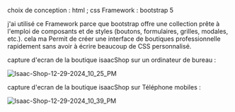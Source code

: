 choix de conception : html ; css 
Framework : bootstrap 5


j'ai utilisé ce Framework parce que bootstrap offre une collection prête à l'emploi de composants et de styles (boutons, formulaires, grilles, modales, etc.).
cela ma Permit  de créer une interface de boutiques professionnelle rapidement sans avoir à écrire beaucoup de CSS personnalisé.



capture d'ecran de la boutique isaacShop sur un ordinateur de bureau :


![Isaac-Shop-12-29-2024_10_25_PM](https://github.com/user-attachments/assets/cffc1349-16bb-4903-9531-d97844d314d5)

capture d'ecran de la boutique isaacShop sur Téléphone mobiles :

![Isaac-Shop-12-29-2024_10_39_PM](https://github.com/user-attachments/assets/6db98f9f-ad33-4497-a646-b571e23227ed)
